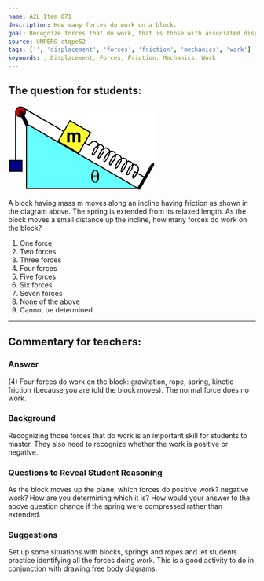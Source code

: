```yaml
---
name: A2L Item 071
description: How many forces do work on a block.
goal: Recognize forces that do work, that is those with associated displacement.
source: UMPERG-ctqpe52
tags: ['', 'displacement', 'forces', 'friction', 'mechanics', 'work']
keywords: , Displacement, Forces, Friction, Mechanics, Work
---
```


## The question for students:

![Item071_fig1.gif](../images/Item071_fig1.gif)

A block having mass m moves along an incline having friction as shown in
the diagram above. The spring is extended from its relaxed length. As
the block moves a small distance up the incline, how many forces do work
on the block?

1. One force
2. Two forces
3. Three forces
4. Four forces
5. Five forces
6. Six forces
7. Seven forces
8. None of the above
9. Cannot be determined



<hr/>

## Commentary for teachers:

### Answer

(4) Four forces do work on the block: gravitation, rope, spring, kinetic
friction (because you are told the block moves). The normal force does
no work.

### Background

Recognizing those forces that do work is an important skill for students
to master. They also need to recognize whether the work is positive or
negative.

### Questions to Reveal Student Reasoning

As the block moves up the plane, which forces do positive work? negative
work? How are you determining which it is? How would your answer to the
above question change if the spring were compressed rather than
extended.

### Suggestions

Set up some situations with blocks, springs and ropes and let students
practice identifying all the forces doing work. This is a good activity
to do in conjunction with drawing free body diagrams.
